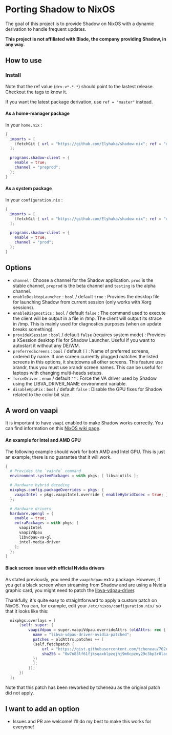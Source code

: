 # Porting Shadow to NixOS

The goal of this project is to provide Shadow on NixOS with a dynamic derivation to handle frequent updates.

**This project is not affiliated with Blade, the company providing Shadow, in any way.**

## How to use

### Install

Note that the ref value (`drv-v*.*.*`) should point to the lastest release. Checkout the tags to know it.

If you want the latest package derivation, use `ref = "master"` instead.

#### As a home-manager package

In your `home.nix` :

```nix
{
  imports = [
    (fetchGit { url = "https://github.com/Elyhaka/shadow-nix"; ref = "drv-v0.14.0"; } + "/home-manager.nix")
  ];

  programs.shadow-client = {
    enable = true;
    channel = "preprod";
  };
}
```

#### As a system package

In your `configuration.nix` :

```nix
{
  imports = [
    (fetchGit { url = "https://github.com/Elyhaka/shadow-nix"; ref = "drv-v0.14.0"; } + "/system.nix")
  ];

  programs.shadow-client = {
    enable = true;
    channel = "prod";
  };
}
```

## Options

 - `channel` : Choose a channel for the Shadow application. `prod` is the stable channel, `preprod` is the beta channel and `testing` is the alpha channel.
 - `enableDesktopLauncher` : `bool` / default `true` : Provides the desktop file for launching Shadow from current session (only works with Xorg sessions).
 - `enableDiagnostics` : `bool` / default `false` : The command used to execute the client will be output in a file in /tmp. The client will output its strace in /tmp. This is mainly used for diagnostics purposes (when an update breaks something).
 - `provideXSession` : `bool` / default `false` (requires system mode) : Provides a XSession desktop file for Shadow Launcher. Useful if you want to autostart it without any DE/WM.
 - `preferredScreens` : `bool` / default `[]` : Name of preferred screens, ordered by name. If one screen currently plugged matches the listed screens in this options, it shutdowns all other screens. This feature use xrandr, thus you must use xrandr screen names. This can be useful for laptops with changing multi-heads setups.
 - `forceDriver` : `enum` / default `""` : Force the VA driver used by Shadow using the LIBVA_DRIVER_NAME environment variable.
 - `disableGpuFix` : `bool` / default `false` : Disable the GPU fixes for Shadow related to the color bit size.


## A word on vaapi

It is important to have `vaapi` enabled to make Shadow works correctly. You can find information on this [NixOS wiki page](https://nixos.wiki/wiki/Accelerated_Video_Playback). 


#### An example for Intel and AMD GPU

The following example should work for both AMD and Intel GPU. This is just an example, there is no guarantee that it will work.

```nix
{
  # Provides the `vainfo` command
  environment.systemPackages = with pkgs; [ libva-utils ];

  # Hardware hybrid decoding
  nixpkgs.config.packageOverrides = pkgs: {
    vaapiIntel = pkgs.vaapiIntel.override { enableHybridCodec = true; };
  };

  # Hardware drivers
  hardware.opengl = {
    enable = true;
    extraPackages = with pkgs; [
      vaapiIntel
      vaapiVdpau
      libvdpau-va-gl
      intel-media-driver
    ];
  };
}
```

#### Black screen issue with official Nvidia drivers

As stated previously, you need the `vaapiVdpau` extra package. However, if you get a black screen when streaming from Shadow and are using a Nvidia graphic card, you might need to patch the [libva-vdpau-driver](https://gitlab.com/aar642/libva-vdpau-driver).

Thankfully, it's quite easy to straightforward to apply a custom patch on NixOS. You can, for example, edit your `/etc/nixos/configuration.nix/` so that it looks like this:

```nix
  nixpkgs.overlays = [
      (self: super: {
          vaapiVdpau = super.vaapiVdpau.overrideAttrs (oldAttrs: rec {
            name = "libva-vdpau-driver-nvidia-patched";
            patches = oldAttrs.patches ++ [
            (self.fetchpatch {
                url = "https://gist.githubusercontent.com/tcheneau/702ce1376181aa4562443681830a3408/raw/26b78137bc62d4560f7fed336a504a81c9933a42/reflow-arekinath-nvidia-v2.patch";
                sha256 = "0w7n83lf61fjksqaxblpzqjhj9m6cpzny29c3bp3r0ladxbkhnw7";
            })
            ];
          });
      })
  ];
```

Note that this patch has been reworked by tcheneau as the original patch did not apply.

## I want to add an option

 - Issues and PR are welcome! I'll do my best to make this works for everyone!

